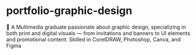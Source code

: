 # portfolio-graphic-design
🎨 A Multimedia graduate passionate about graphic design, specializing in both print and digital visuals — from invitations and banners to UI elements and promotional content. Skilled in CorelDRAW, Photoshop, Canva, and Figma
